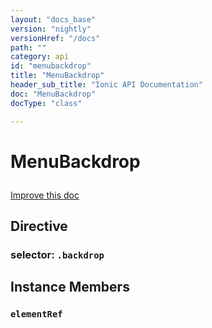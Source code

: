 ```yaml
---
layout: "docs_base"
version: "nightly"
versionHref: "/docs"
path: ""
category: api
id: "menubackdrop"
title: "MenuBackdrop"
header_sub_title: "Ionic API Documentation"
doc: "MenuBackdrop"
docType: "class"

---
```










<h1 class="api-title">
<a class="anchor" name="menu-backdrop" href="#menu-backdrop"></a>

MenuBackdrop






</h1>

<a class="improve-v2-docs" href="http://github.com/driftyco/ionic/edit/2.0//ionic/components/menu/menu.ts#L443">
Improve this doc
</a>








<h2><a class="anchor" name="Directive" href="#Directive"></a>Directive</h2>
<h3>selector: <code>.backdrop</code></h3>
<!-- @usage tag -->


<!-- @property tags -->



<!-- instance methods on the class -->

<h2><a class="anchor" name="instance-members" href="#instance-members"></a>Instance Members</h2>

<div id="elementRef"></div>

<h3>
<a class="anchor" name="elementRef" href="#elementRef"></a>
<code>elementRef</code>
  

</h3>










<!-- related link --><!-- end content block -->


<!-- end body block -->

